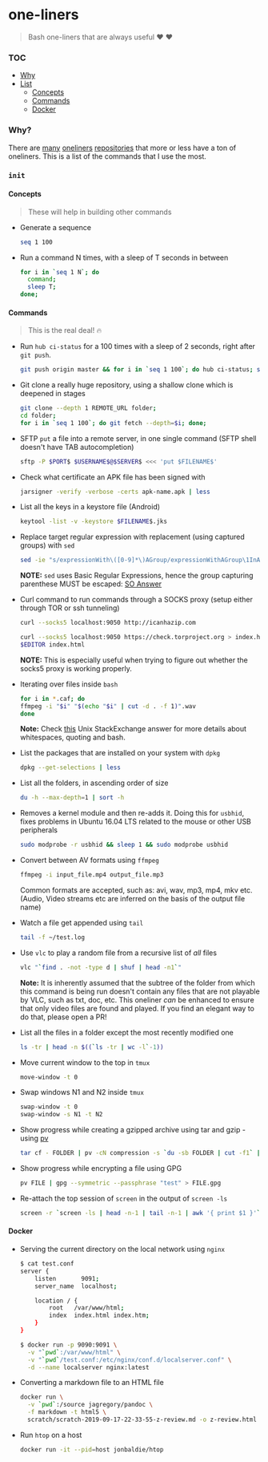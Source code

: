# one-liners

> Bash one-liners that are always useful :heart: :heart:

### TOC

- [Why](#why)
- [List](#init)
  - [Concepts](#concepts)
  - [Commands](#commands)
  - [Docker](#docker)

### Why?

There are [many](https://github.com/jlevy/the-art-of-command-line#basics)
[oneliners](https://github.com/stephenturner/oneliners)
[repositories](https://github.com/congto/oneliners) that more or less have a
ton of oneliners. This is a list of the commands that I use the most.

### `init`

#### Concepts

> These will help in building other commands

- Generate a sequence
  ```sh
  seq 1 100
  ```

- Run a command N times, with a sleep of T seconds in between
  ```sh
  for i in `seq 1 N`; do
    command;
    sleep T;
  done;
  ```


#### Commands

> This is the real deal! :fire:

- Run `hub ci-status` for a 100 times with a sleep of 2 seconds, right after `git push`.
  ```sh
  git push origin master && for i in `seq 1 100`; do hub ci-status; sleep 2; done;
  ```

- Git clone a really huge repository, using a shallow clone which is deepened in stages
  ```sh
  git clone --depth 1 REMOTE_URL folder;
  cd folder;
  for i in `seq 1 100`; do git fetch --depth=$i; done;
  ```

- SFTP `put` a file into a remote server, in one single command (SFTP shell doesn't have TAB autocompletion)
  ```sh
  sftp -P $PORT$ $USERNAME$@$SERVER$ <<< 'put $FILENAME$'
  ```

- Check what certificate an APK file has been signed with
  ```sh
  jarsigner -verify -verbose -certs apk-name.apk | less
  ```

- List all the keys in a keystore file (Android)
  ```sh
  keytool -list -v -keystore $FILENAME$.jks
  ```

- Replace target regular expression with replacement (using captured groups) with `sed`
  ```sh
  sed -ie "s/expressionWith\([0-9]*\)AGroup/expressionWithAGroup\1InADifferentPlace/g" *.xml
  ```

  **NOTE:** `sed` uses Basic Regular Expressions, hence the group capturing parenthese MUST be
  escaped: [SO Answer](http://stackoverflow.com/a/24717687/2080089)


- Curl command to run commands through a SOCKS proxy (setup either through TOR
  or ssh tunneling)
  ```sh
  curl --socks5 localhost:9050 http://icanhazip.com
  ```

  ```sh
  curl --socks5 localhost:9050 https://check.torproject.org > index.html
  $EDITOR index.html
  ```

  **NOTE:** This is especially useful when trying to figure out whether the
  socks5 proxy is working properly.

- Iterating over files inside `bash`
  ```sh
  for i in *.caf; do
  ffmpeg -i "$i" "$(echo "$i" | cut -d . -f 1)".wav
  done
  ```

  **Note:** Check [this](http://unix.stackexchange.com/a/131767/36994) Unix
  StackExchange answer for more details about whitespaces, quoting and bash.


- List the packages that are installed on your system with `dpkg`
  ```sh
  dpkg --get-selections | less
  ```

- List all the folders, in ascending order of size
  ```sh
  du -h --max-depth=1 | sort -h
  ```

- Removes a kernel module and then re-adds it. Doing this for `usbhid`, fixes
problems in Ubuntu 16.04 LTS related to the mouse or other USB peripherals
  ```sh
  sudo modprobe -r usbhid && sleep 1 && sudo modprobe usbhid
  ```

- Convert between AV formats using `ffmpeg`
  ```sh
  ffmpeg -i input_file.mp4 output_file.mp3
  ```

  Common formats are accepted, such as: avi, wav, mp3, mp4, mkv etc. (Audio,
  Video streams etc are inferred on the basis of the output file name)

- Watch a file get appended using `tail`
  ```sh
  tail -f ~/test.log
  ```

- Use `vlc` to play a random file from a recursive list of _all_ files
  ```sh
  vlc "`find . -not -type d | shuf | head -n1`"
  ```

  **Note:** It is inherently assumed that the subtree of the folder from which
  this command is being run doesn't contain any files that are not playable by
  VLC, such as txt, doc, etc. This oneliner _can_ be enhanced to ensure that
  only video files are found and played. If you find an elegant way to do
  that, please open a PR!

- List all the files in a folder except the most recently modified one
  ```sh
  ls -tr | head -n $((`ls -tr | wc -l`-1))
  ```

- Move current window to the top in `tmux`
  ```sh
  move-window -t 0
  ```

- Swap windows N1 and N2 inside `tmux`
  ```sh
  swap-window -t 0
  swap-window -s N1 -t N2
  ```

- Show progress while creating a gzipped archive using tar and gzip - using [pv][1]
  ```sh
  tar cf - FOLDER | pv -cN compression -s `du -sb FOLDER | cut -f1` | gzip -9 > 1A.tar.gz
  ```

- Show progress while encrypting a file using GPG
  ```sh
  pv FILE | gpg --symmetric --passphrase "test" > FILE.gpg
  ```

- Re-attach the top session of `screen` in the output of `screen -ls`
  ```sh
  screen -r `screen -ls | head -n-1 | tail -n-1 | awk '{ print $1 }'`
  ```

#### Docker

- Serving the current directory on the local network using `nginx`
  ```sh
  $ cat test.conf
  server {
      listen       9091;
      server_name  localhost;

      location / {
          root   /var/www/html;
          index  index.html index.htm;
      }
  }

  $ docker run -p 9090:9091 \
    -v "`pwd`:/var/www/html" \
    -v "`pwd`/test.conf:/etc/nginx/conf.d/localserver.conf" \
    -d --name localserver nginx:latest
  ```

- Converting a markdown file to an HTML file
  ```sh
  docker run \
    -v `pwd`:/source jagregory/pandoc \
    -f markdown -t html5 \
    scratch/scratch-2019-09-17-22-33-55-z-review.md -o z-review.html
  ```

- Run `htop` on a host
  ```sh
  docker run -it --pid=host jonbaldie/htop
  ```

[1]: https://www.ivarch.com/programs/quickref/pv.shtml
